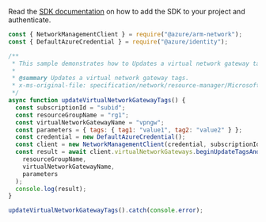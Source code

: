 Read the [SDK documentation](https://github.com/Azure/azure-sdk-for-js/blob/%40azure%2Farm-network_27.0.0/sdk/network/arm-network/README.md) on how to add the SDK to your project and authenticate.

```javascript
const { NetworkManagementClient } = require("@azure/arm-network");
const { DefaultAzureCredential } = require("@azure/identity");

/**
 * This sample demonstrates how to Updates a virtual network gateway tags.
 *
 * @summary Updates a virtual network gateway tags.
 * x-ms-original-file: specification/network/resource-manager/Microsoft.Network/stable/2021-05-01/examples/VirtualNetworkGatewayUpdateTags.json
 */
async function updateVirtualNetworkGatewayTags() {
  const subscriptionId = "subid";
  const resourceGroupName = "rg1";
  const virtualNetworkGatewayName = "vpngw";
  const parameters = { tags: { tag1: "value1", tag2: "value2" } };
  const credential = new DefaultAzureCredential();
  const client = new NetworkManagementClient(credential, subscriptionId);
  const result = await client.virtualNetworkGateways.beginUpdateTagsAndWait(
    resourceGroupName,
    virtualNetworkGatewayName,
    parameters
  );
  console.log(result);
}

updateVirtualNetworkGatewayTags().catch(console.error);
```
